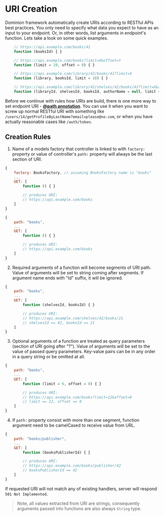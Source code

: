 # URI Creation

Dominion framework automatically create URIs according to RESTful APIs best 
practices. You only need to specify what data you expect to have as an
input to your endpoint. Or, in other words, list arguments in endpoint's 
function. Lets take a look on some quick examples.

```js
    // https://api.example.com/books/42
    function (booksId) { }
```

```js
    // https://api.example.com/books?limit=X&offset=Y
    function (limit = 10, offset = 0) { }
```

```js
    // https://api.example.com/library/42/books/42?limit=X    
    function (library, booksId, limit = 10) { }
```

```js
    // https://api.example.com/library/42/shelves/42/books/42?limit=X&authorName=Y    
    function (libraryId, shelvesId, booksId, authorName = null, limit = 10) { }
```

Before we continue with rules how URIs are build, there is one
more way to set endpoint URI - **[@path annotation](/annotations#path)**.
You can use it when you want to screw up normal RESTful URI
with something like `/users/14/getProfileByLastName?email=please@no.com`,
or when you have actually reasonable cases like `/auth/token`.     
  
## Creation Rules

1. Name of a models factory that controller is linked to with `factory:`
property or value of controller's `path:` property will always 
be the last section of URI.
```js
{
    factory: BooksFactory, // assuming BooksFactory name is "books"
    ...
    GET: [
        function () { }

        // produces URI: 
        // https://api.example.com/books    
    ]
}
```

```js
{
    path: "books",
    ...
    GET: [
        function () { }

        // produces URI: 
        // https://api.example.com/books    
    ]
}
```
2. Required arguments of a function will become segments of URI path. 
Value of arguments will be set to string coming after segments. 
If argument name ends with "Id" suffix, it will be ignored. 
```js
{
    path: "books",
    ...
    GET: [
        function (shelvesId, booksId) { }

        // produces URI: 
        // https://api.example.com/shelves/42/books/21
        // shelvesId == 42, booksId == 21    
    ]
}
```

3. Optional arguments of a function are treated as query parameters
 (section of URI going after "?"). Value of arguments will be set to
 the value of passed query parameters. Key-value pairs can be in any order
 in a query string or be omitted at all.
```js
{
    path: "books",
    ...
    GET: [
        function (limit = 6, offset = 0) { }

        // produces URI: 
        // https://api.example.com/books?limit=12&offset=0
        // limit == 12, offset == 0
    ]
}
```
4. If `path:` property consist with more than one segment, function
argument need to be camelCased to receive value from URL.
```js
{
    path: "books/publisher",
    ...
    GET: [
        function (booksPublisherId) { }

        // produces URI: 
        // https://api.example.com/books/publisher/42
        // booksPublisherId == 42
    ]
}
```



If requested URI will not match any of existing handlers, server will respond `501 Not Implemented`.      

> Note, all values extracted from URI are strings, consequently arguments passed into functions are also always `String` type.
